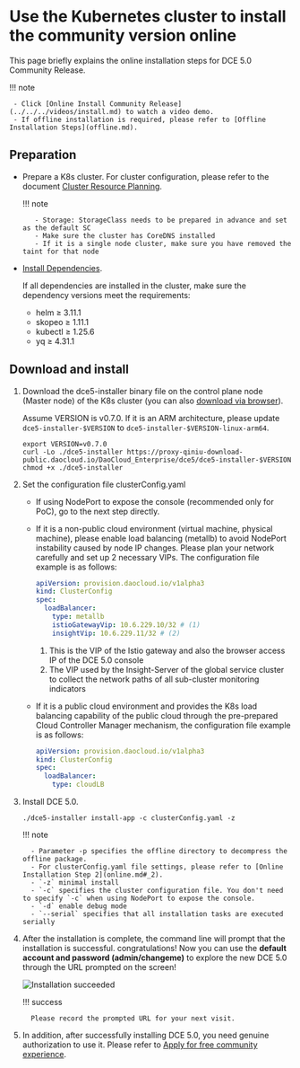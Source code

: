 # Use the Kubernetes cluster to install the community version online

This page briefly explains the online installation steps for DCE 5.0 Community Release.

!!! note

     - Click [Online Install Community Release](../../../videos/install.md) to watch a video demo.
     - If offline installation is required, please refer to [Offline Installation Steps](offline.md).

## Preparation

- Prepare a K8s cluster. For cluster configuration, please refer to the document [Cluster Resource Planning](../resources.md).

     !!! note

         - Storage: StorageClass needs to be prepared in advance and set as the default SC
         - Make sure the cluster has CoreDNS installed
         - If it is a single node cluster, make sure you have removed the taint for that node

- [Install Dependencies](../../install-tools.md).

     If all dependencies are installed in the cluster, make sure the dependency versions meet the requirements:

     - helm ≥ 3.11.1
     - skopeo ≥ 1.11.1
     - kubectl ≥ 1.25.6
     - yq ≥ 4.31.1

## Download and install

1. Download the dce5-installer binary file on the control plane node (Master node) of the K8s cluster (you can also [download via browser](../../../download/dce5.md)).

     Assume VERSION is v0.7.0.
     If it is an ARM architecture, please update `dce5-installer-$VERSION` to `dce5-installer-$VERSION-linux-arm64`.

     ```shell
     export VERSION=v0.7.0
     curl -Lo ./dce5-installer https://proxy-qiniu-download-public.daocloud.io/DaoCloud_Enterprise/dce5/dce5-installer-$VERSION
     chmod +x ./dce5-installer
     ```

2. Set the configuration file clusterConfig.yaml

     - If using NodePort to expose the console (recommended only for PoC), go to the next step directly.

     - If it is a non-public cloud environment (virtual machine, physical machine), please enable load balancing (metallb) to avoid NodePort instability caused by node IP changes. Please plan your network carefully and set up 2 necessary VIPs. The configuration file example is as follows:

         ```yaml title="clusterConfig.yaml"
         apiVersion: provision.daocloud.io/v1alpha3
         kind: ClusterConfig
         spec:
           loadBalancer:
             type: metallb
             istioGatewayVip: 10.6.229.10/32 # (1)
             insightVip: 10.6.229.11/32 # (2)
         ```

         1. This is the VIP of the Istio gateway and also the browser access IP of the DCE 5.0 console
         2. The VIP used by the Insight-Server of the global service cluster to collect the network paths of all sub-cluster monitoring indicators

     - If it is a public cloud environment and provides the K8s load balancing capability of the public cloud through the pre-prepared Cloud Controller Manager mechanism, the configuration file example is as follows:

         ```yaml title="clusterConfig.yaml"
         apiVersion: provision.daocloud.io/v1alpha3
         kind: ClusterConfig
         spec:
           loadBalancer:
             type: cloudLB
         ```

3. Install DCE 5.0.

     ```shell
     ./dce5-installer install-app -c clusterConfig.yaml -z
     ```

     !!! note

         - Parameter -p specifies the offline directory to decompress the offline package.
         - For clusterConfig.yaml file settings, please refer to [Online Installation Step 2](online.md#_2).
         - `-z` minimal install
         - `-c` specifies the cluster configuration file. You don't need to specify `-c` when using NodePort to expose the console.
         - `-d` enable debug mode
         - `--serial` specifies that all installation tasks are executed serially

4. After the installation is complete, the command line will prompt that the installation is successful. congratulations!
    Now you can use the **default account and password (admin/changeme)** to explore the new DCE 5.0 through the URL prompted on the screen!

     ![Installation succeeded](https://docs.daocloud.io/daocloud-docs-images/docs/install/images/success.png)

     !!! success

         Please record the prompted URL for your next visit.

5. In addition, after successfully installing DCE 5.0, you need genuine authorization to use it. Please refer to [Apply for free community experience](../../../dce/license0.md).
